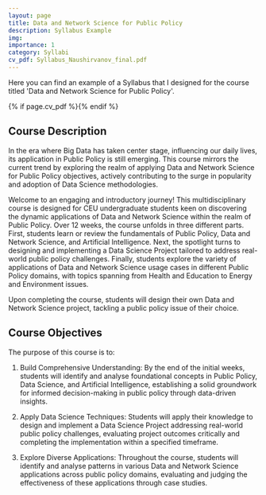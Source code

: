 ```yaml
---
layout: page
title: Data and Network Science for Public Policy
description: Syllabus Example
img: 
importance: 1
category: Syllabi
cv_pdf: Syllabus_Naushirvanov_final.pdf
---
```


Here you can find an example of a Syllabus that I designed for the course titled 'Data and Network Science for Public Policy'.


{% if page.cv_pdf %}<a href="{{ page.cv_pdf | prepend: 'assets/pdf/' | relative_url}}" target="_blank" rel="noopener noreferrer" class="float-right"><i class="fas fa-file-pdf" style="font-size: 24px;"></i></a>{% endif %}

## Course Description

In the era where Big Data has taken center stage, influencing our daily lives, its application
in Public Policy is still emerging. This course mirrors the current trend by exploring the realm
of applying Data and Network Science for Public Policy objectives, actively contributing to the
surge in popularity and adoption of Data Science methodologies.

Welcome to an engaging and introductory journey! This multidisciplinary course is designed
for CEU undergraduate students keen on discovering the dynamic applications of Data and Network
Science within the realm of Public Policy. Over 12 weeks, the course unfolds in three different
parts. First, students learn or review the fundamentals of Public Policy, Data and Network
Science, and Artificial Intelligence. Next, the spotlight turns to designing and implementing a
Data Science Project tailored to address real-world public policy challenges. Finally, students
explore the variety of applications of Data and Network Science usage cases in different Public
Policy domains, with topics spanning from Health and Education to Energy and Environment
issues.

Upon completing the course, students will design their own Data and Network Science
project, tackling a public policy issue of their choice.

## Course Objectives

The purpose of this course is to:

1. Build Comprehensive Understanding: By the end of the initial weeks, students will identify
and analyse foundational concepts in Public Policy, Data Science, and Artificial Intelligence,
establishing a solid groundwork for informed decision-making in public policy through
data-driven insights.

2. Apply Data Science Techniques: Students will apply their knowledge to design and implement
a Data Science Project addressing real-world public policy challenges, evaluating
project outcomes critically and completing the implementation within a specified timeframe.

3. Explore Diverse Applications: Throughout the course, students will identify and analyse
patterns in various Data and Network Science applications across public policy domains,
evaluating and judging the effectiveness of these applications through case studies.
